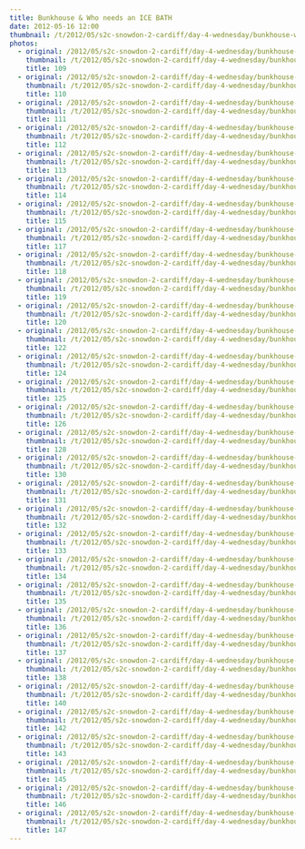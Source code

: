 ```yaml
---
title: Bunkhouse & Who needs an ICE BATH
date: 2012-05-16 12:00
thumbnail: /t/2012/05/s2c-snowdon-2-cardiff/day-4-wednesday/bunkhouse-who-needs-an-ice-bath/109.jpg
photos:
  - original: /2012/05/s2c-snowdon-2-cardiff/day-4-wednesday/bunkhouse-who-needs-an-ice-bath/109.jpg
    thumbnail: /t/2012/05/s2c-snowdon-2-cardiff/day-4-wednesday/bunkhouse-who-needs-an-ice-bath/109.jpg
    title: 109
  - original: /2012/05/s2c-snowdon-2-cardiff/day-4-wednesday/bunkhouse-who-needs-an-ice-bath/110.jpg
    thumbnail: /t/2012/05/s2c-snowdon-2-cardiff/day-4-wednesday/bunkhouse-who-needs-an-ice-bath/110.jpg
    title: 110
  - original: /2012/05/s2c-snowdon-2-cardiff/day-4-wednesday/bunkhouse-who-needs-an-ice-bath/111.jpg
    thumbnail: /t/2012/05/s2c-snowdon-2-cardiff/day-4-wednesday/bunkhouse-who-needs-an-ice-bath/111.jpg
    title: 111
  - original: /2012/05/s2c-snowdon-2-cardiff/day-4-wednesday/bunkhouse-who-needs-an-ice-bath/112.jpg
    thumbnail: /t/2012/05/s2c-snowdon-2-cardiff/day-4-wednesday/bunkhouse-who-needs-an-ice-bath/112.jpg
    title: 112
  - original: /2012/05/s2c-snowdon-2-cardiff/day-4-wednesday/bunkhouse-who-needs-an-ice-bath/113.jpg
    thumbnail: /t/2012/05/s2c-snowdon-2-cardiff/day-4-wednesday/bunkhouse-who-needs-an-ice-bath/113.jpg
    title: 113
  - original: /2012/05/s2c-snowdon-2-cardiff/day-4-wednesday/bunkhouse-who-needs-an-ice-bath/114.jpg
    thumbnail: /t/2012/05/s2c-snowdon-2-cardiff/day-4-wednesday/bunkhouse-who-needs-an-ice-bath/114.jpg
    title: 114
  - original: /2012/05/s2c-snowdon-2-cardiff/day-4-wednesday/bunkhouse-who-needs-an-ice-bath/115.jpg
    thumbnail: /t/2012/05/s2c-snowdon-2-cardiff/day-4-wednesday/bunkhouse-who-needs-an-ice-bath/115.jpg
    title: 115
  - original: /2012/05/s2c-snowdon-2-cardiff/day-4-wednesday/bunkhouse-who-needs-an-ice-bath/117.jpg
    thumbnail: /t/2012/05/s2c-snowdon-2-cardiff/day-4-wednesday/bunkhouse-who-needs-an-ice-bath/117.jpg
    title: 117
  - original: /2012/05/s2c-snowdon-2-cardiff/day-4-wednesday/bunkhouse-who-needs-an-ice-bath/118.jpg
    thumbnail: /t/2012/05/s2c-snowdon-2-cardiff/day-4-wednesday/bunkhouse-who-needs-an-ice-bath/118.jpg
    title: 118
  - original: /2012/05/s2c-snowdon-2-cardiff/day-4-wednesday/bunkhouse-who-needs-an-ice-bath/119.jpg
    thumbnail: /t/2012/05/s2c-snowdon-2-cardiff/day-4-wednesday/bunkhouse-who-needs-an-ice-bath/119.jpg
    title: 119
  - original: /2012/05/s2c-snowdon-2-cardiff/day-4-wednesday/bunkhouse-who-needs-an-ice-bath/120.jpg
    thumbnail: /t/2012/05/s2c-snowdon-2-cardiff/day-4-wednesday/bunkhouse-who-needs-an-ice-bath/120.jpg
    title: 120
  - original: /2012/05/s2c-snowdon-2-cardiff/day-4-wednesday/bunkhouse-who-needs-an-ice-bath/122.jpg
    thumbnail: /t/2012/05/s2c-snowdon-2-cardiff/day-4-wednesday/bunkhouse-who-needs-an-ice-bath/122.jpg
    title: 122
  - original: /2012/05/s2c-snowdon-2-cardiff/day-4-wednesday/bunkhouse-who-needs-an-ice-bath/124.jpg
    thumbnail: /t/2012/05/s2c-snowdon-2-cardiff/day-4-wednesday/bunkhouse-who-needs-an-ice-bath/124.jpg
    title: 124
  - original: /2012/05/s2c-snowdon-2-cardiff/day-4-wednesday/bunkhouse-who-needs-an-ice-bath/125.jpg
    thumbnail: /t/2012/05/s2c-snowdon-2-cardiff/day-4-wednesday/bunkhouse-who-needs-an-ice-bath/125.jpg
    title: 125
  - original: /2012/05/s2c-snowdon-2-cardiff/day-4-wednesday/bunkhouse-who-needs-an-ice-bath/126.jpg
    thumbnail: /t/2012/05/s2c-snowdon-2-cardiff/day-4-wednesday/bunkhouse-who-needs-an-ice-bath/126.jpg
    title: 126
  - original: /2012/05/s2c-snowdon-2-cardiff/day-4-wednesday/bunkhouse-who-needs-an-ice-bath/128.jpg
    thumbnail: /t/2012/05/s2c-snowdon-2-cardiff/day-4-wednesday/bunkhouse-who-needs-an-ice-bath/128.jpg
    title: 128
  - original: /2012/05/s2c-snowdon-2-cardiff/day-4-wednesday/bunkhouse-who-needs-an-ice-bath/130.jpg
    thumbnail: /t/2012/05/s2c-snowdon-2-cardiff/day-4-wednesday/bunkhouse-who-needs-an-ice-bath/130.jpg
    title: 130
  - original: /2012/05/s2c-snowdon-2-cardiff/day-4-wednesday/bunkhouse-who-needs-an-ice-bath/131.jpg
    thumbnail: /t/2012/05/s2c-snowdon-2-cardiff/day-4-wednesday/bunkhouse-who-needs-an-ice-bath/131.jpg
    title: 131
  - original: /2012/05/s2c-snowdon-2-cardiff/day-4-wednesday/bunkhouse-who-needs-an-ice-bath/132.jpg
    thumbnail: /t/2012/05/s2c-snowdon-2-cardiff/day-4-wednesday/bunkhouse-who-needs-an-ice-bath/132.jpg
    title: 132
  - original: /2012/05/s2c-snowdon-2-cardiff/day-4-wednesday/bunkhouse-who-needs-an-ice-bath/133.jpg
    thumbnail: /t/2012/05/s2c-snowdon-2-cardiff/day-4-wednesday/bunkhouse-who-needs-an-ice-bath/133.jpg
    title: 133
  - original: /2012/05/s2c-snowdon-2-cardiff/day-4-wednesday/bunkhouse-who-needs-an-ice-bath/134.jpg
    thumbnail: /t/2012/05/s2c-snowdon-2-cardiff/day-4-wednesday/bunkhouse-who-needs-an-ice-bath/134.jpg
    title: 134
  - original: /2012/05/s2c-snowdon-2-cardiff/day-4-wednesday/bunkhouse-who-needs-an-ice-bath/135.jpg
    thumbnail: /t/2012/05/s2c-snowdon-2-cardiff/day-4-wednesday/bunkhouse-who-needs-an-ice-bath/135.jpg
    title: 135
  - original: /2012/05/s2c-snowdon-2-cardiff/day-4-wednesday/bunkhouse-who-needs-an-ice-bath/136.jpg
    thumbnail: /t/2012/05/s2c-snowdon-2-cardiff/day-4-wednesday/bunkhouse-who-needs-an-ice-bath/136.jpg
    title: 136
  - original: /2012/05/s2c-snowdon-2-cardiff/day-4-wednesday/bunkhouse-who-needs-an-ice-bath/137.jpg
    thumbnail: /t/2012/05/s2c-snowdon-2-cardiff/day-4-wednesday/bunkhouse-who-needs-an-ice-bath/137.jpg
    title: 137
  - original: /2012/05/s2c-snowdon-2-cardiff/day-4-wednesday/bunkhouse-who-needs-an-ice-bath/138.jpg
    thumbnail: /t/2012/05/s2c-snowdon-2-cardiff/day-4-wednesday/bunkhouse-who-needs-an-ice-bath/138.jpg
    title: 138
  - original: /2012/05/s2c-snowdon-2-cardiff/day-4-wednesday/bunkhouse-who-needs-an-ice-bath/140.jpg
    thumbnail: /t/2012/05/s2c-snowdon-2-cardiff/day-4-wednesday/bunkhouse-who-needs-an-ice-bath/140.jpg
    title: 140
  - original: /2012/05/s2c-snowdon-2-cardiff/day-4-wednesday/bunkhouse-who-needs-an-ice-bath/142.jpg
    thumbnail: /t/2012/05/s2c-snowdon-2-cardiff/day-4-wednesday/bunkhouse-who-needs-an-ice-bath/142.jpg
    title: 142
  - original: /2012/05/s2c-snowdon-2-cardiff/day-4-wednesday/bunkhouse-who-needs-an-ice-bath/143.jpg
    thumbnail: /t/2012/05/s2c-snowdon-2-cardiff/day-4-wednesday/bunkhouse-who-needs-an-ice-bath/143.jpg
    title: 143
  - original: /2012/05/s2c-snowdon-2-cardiff/day-4-wednesday/bunkhouse-who-needs-an-ice-bath/145.jpg
    thumbnail: /t/2012/05/s2c-snowdon-2-cardiff/day-4-wednesday/bunkhouse-who-needs-an-ice-bath/145.jpg
    title: 145
  - original: /2012/05/s2c-snowdon-2-cardiff/day-4-wednesday/bunkhouse-who-needs-an-ice-bath/146.jpg
    thumbnail: /t/2012/05/s2c-snowdon-2-cardiff/day-4-wednesday/bunkhouse-who-needs-an-ice-bath/146.jpg
    title: 146
  - original: /2012/05/s2c-snowdon-2-cardiff/day-4-wednesday/bunkhouse-who-needs-an-ice-bath/147.jpg
    thumbnail: /t/2012/05/s2c-snowdon-2-cardiff/day-4-wednesday/bunkhouse-who-needs-an-ice-bath/147.jpg
    title: 147
---
```

